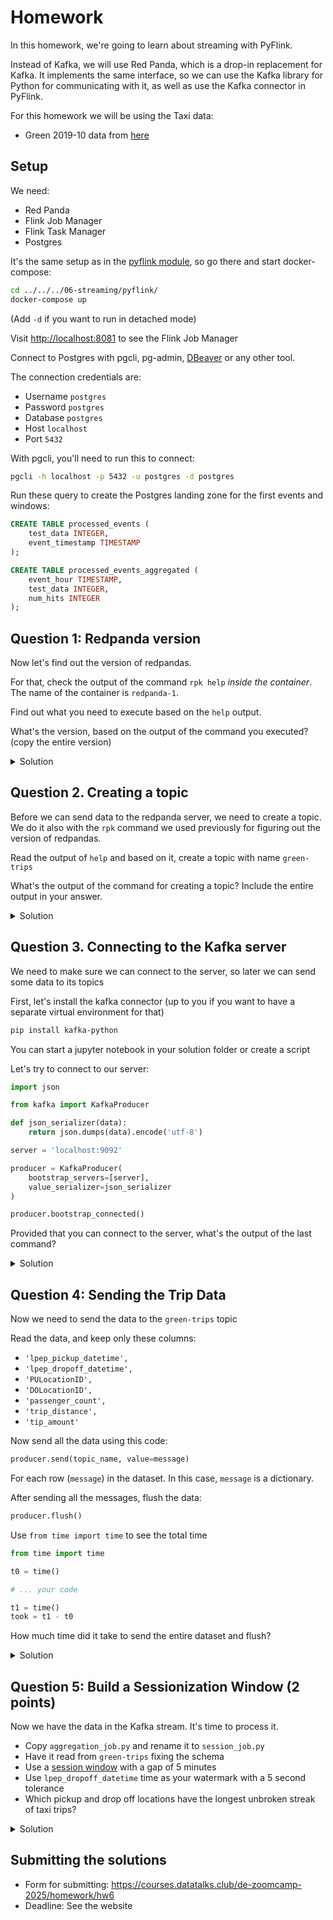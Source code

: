 # Homework

In this homework, we're going to learn about streaming with PyFlink.

Instead of Kafka, we will use Red Panda, which is a drop-in
replacement for Kafka. It implements the same interface,
so we can use the Kafka library for Python for communicating
with it, as well as use the Kafka connector in PyFlink.

For this homework we will be using the Taxi data:

- Green 2019-10 data from [here](https://github.com/DataTalksClub/nyc-tlc-data/releases/download/green/green_tripdata_2019-10.csv.gz)

## Setup

We need:

- Red Panda
- Flink Job Manager
- Flink Task Manager
- Postgres

It's the same setup as in the [pyflink module](../../../06-streaming/pyflink/), so go there and start docker-compose:

```bash
cd ../../../06-streaming/pyflink/
docker-compose up
```

(Add `-d` if you want to run in detached mode)

Visit <http://localhost:8081> to see the Flink Job Manager

Connect to Postgres with pgcli, pg-admin, [DBeaver](https://dbeaver.io/) or any other tool.

The connection credentials are:

- Username `postgres`
- Password `postgres`
- Database `postgres`
- Host `localhost`
- Port `5432`

With pgcli, you'll need to run this to connect:

```bash
pgcli -h localhost -p 5432 -u postgres -d postgres
```

Run these query to create the Postgres landing zone for the first events and windows:

```sql
CREATE TABLE processed_events (
    test_data INTEGER,
    event_timestamp TIMESTAMP
);

CREATE TABLE processed_events_aggregated (
    event_hour TIMESTAMP,
    test_data INTEGER,
    num_hits INTEGER
);
```

## Question 1: Redpanda version

Now let's find out the version of redpandas.

For that, check the output of the command `rpk help` _inside the container_. The name of the container is `redpanda-1`.

Find out what you need to execute based on the `help` output.

What's the version, based on the output of the command you executed? (copy the entire version)

<details>
<summary>Solution</summary>
<br>

```bash
docker compose exec redpanda-1 rpk --version
```

Check solutions on: [hw.ipynb](./hw.ipynb)

### Answer

- Output: `rpk version v24.2.18 (rev f9a22d4430)`

<br>
</details>

## Question 2. Creating a topic

Before we can send data to the redpanda server, we
need to create a topic. We do it also with the `rpk`
command we used previously for figuring out the version of
redpandas.

Read the output of `help` and based on it, create a topic with name `green-trips`

What's the output of the command for creating a topic? Include the entire output in your answer.

<details>
<summary>Solution</summary>
<br>

```bash
docker compose exec redpanda-1 rpk topic create green-trips
```

Check solutions on: [hw.ipynb](./hw.ipynb)

### Answer

```bash
TOPIC        STATUS
green-trips  OK
```

<br>
</details>

## Question 3. Connecting to the Kafka server

We need to make sure we can connect to the server, so
later we can send some data to its topics

First, let's install the kafka connector (up to you if you
want to have a separate virtual environment for that)

```bash
pip install kafka-python
```

You can start a jupyter notebook in your solution folder or
create a script

Let's try to connect to our server:

```python
import json

from kafka import KafkaProducer

def json_serializer(data):
    return json.dumps(data).encode('utf-8')

server = 'localhost:9092'

producer = KafkaProducer(
    bootstrap_servers=[server],
    value_serializer=json_serializer
)

producer.bootstrap_connected()
```

Provided that you can connect to the server, what's the output
of the last command?

<details>
<summary>Solution</summary>
<br>

Check solutions on: [hw.ipynb](./hw.ipynb)

### Answer

```bash
True
```

<br>
</details>

## Question 4: Sending the Trip Data

Now we need to send the data to the `green-trips` topic

Read the data, and keep only these columns:

- `'lpep_pickup_datetime',`
- `'lpep_dropoff_datetime',`
- `'PULocationID',`
- `'DOLocationID',`
- `'passenger_count',`
- `'trip_distance',`
- `'tip_amount'`

Now send all the data using this code:

```python
producer.send(topic_name, value=message)
```

For each row (`message`) in the dataset. In this case, `message`
is a dictionary.

After sending all the messages, flush the data:

```python
producer.flush()
```

Use `from time import time` to see the total time

```python
from time import time

t0 = time()

# ... your code

t1 = time()
took = t1 - t0
```

How much time did it take to send the entire dataset and flush?

<details>
<summary>Solution</summary>
<br>

Check solutions on: [hw.ipynb](./hw.ipynb)

### Answer

```bash
All messages sent successfully!
Total time taken: 68.96 seconds
```

<br>
</details>

## Question 5: Build a Sessionization Window (2 points)

Now we have the data in the Kafka stream. It's time to process it.

- Copy `aggregation_job.py` and rename it to `session_job.py`
- Have it read from `green-trips` fixing the schema
- Use a [session window](https://nightlies.apache.org/flink/flink-docs-master/docs/dev/datastream/operators/windows/) with a gap of 5 minutes
- Use `lpep_dropoff_datetime` time as your watermark with a 5 second tolerance
- Which pickup and drop off locations have the longest unbroken streak of taxi trips?

<details>
<summary>Solution</summary>
<br>

Check solutions on: [hw.ipynb](./hw.ipynb)

### Answer

<br>
</details>

## Submitting the solutions

- Form for submitting: <https://courses.datatalks.club/de-zoomcamp-2025/homework/hw6>
- Deadline: See the website
